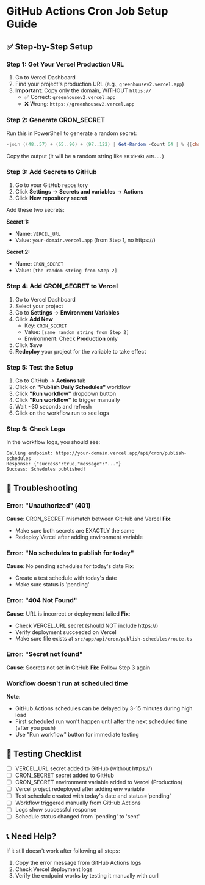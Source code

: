 # GitHub Actions Cron Job Setup Guide

## ✅ Step-by-Step Setup

### Step 1: Get Your Vercel Production URL
1. Go to Vercel Dashboard
2. Find your project's production URL (e.g., `greenhousev2.vercel.app`)
3. **Important**: Copy only the domain, WITHOUT `https://`
   - ✅ Correct: `greenhousev2.vercel.app`
   - ❌ Wrong: `https://greenhousev2.vercel.app`

### Step 2: Generate CRON_SECRET
Run this in PowerShell to generate a random secret:
```powershell
-join ((48..57) + (65..90) + (97..122) | Get-Random -Count 64 | % {[char]$_})
```
Copy the output (it will be a random string like `aB3dF9kL2mN...`)

### Step 3: Add Secrets to GitHub
1. Go to your GitHub repository
2. Click **Settings** → **Secrets and variables** → **Actions**
3. Click **New repository secret**

Add these two secrets:

**Secret 1:**
- Name: `VERCEL_URL`
- Value: `your-domain.vercel.app` (from Step 1, no https://)

**Secret 2:**
- Name: `CRON_SECRET`
- Value: `[the random string from Step 2]`

### Step 4: Add CRON_SECRET to Vercel
1. Go to Vercel Dashboard
2. Select your project
3. Go to **Settings** → **Environment Variables**
4. Click **Add New**
   - Key: `CRON_SECRET`
   - Value: `[same random string from Step 2]`
   - Environment: Check **Production** only
5. Click **Save**
6. **Redeploy** your project for the variable to take effect

### Step 5: Test the Setup
1. Go to GitHub → **Actions** tab
2. Click on **"Publish Daily Schedules"** workflow
3. Click **"Run workflow"** dropdown button
4. Click **"Run workflow"** to trigger manually
5. Wait ~30 seconds and refresh
6. Click on the workflow run to see logs

### Step 6: Check Logs
In the workflow logs, you should see:
```
Calling endpoint: https://your-domain.vercel.app/api/cron/publish-schedules
Response: {"success":true,"message":"..."}
Success: Schedules published!
```

## 🐛 Troubleshooting

### Error: "Unauthorized" (401)
**Cause**: CRON_SECRET mismatch between GitHub and Vercel
**Fix**: 
- Make sure both secrets are EXACTLY the same
- Redeploy Vercel after adding environment variable

### Error: "No schedules to publish for today"
**Cause**: No pending schedules for today's date
**Fix**: 
- Create a test schedule with today's date
- Make sure status is 'pending'

### Error: "404 Not Found"
**Cause**: URL is incorrect or deployment failed
**Fix**:
- Check VERCEL_URL secret (should NOT include https://)
- Verify deployment succeeded on Vercel
- Make sure file exists at `src/app/api/cron/publish-schedules/route.ts`

### Error: "Secret not found"
**Cause**: Secrets not set in GitHub
**Fix**: Follow Step 3 again

### Workflow doesn't run at scheduled time
**Note**: 
- GitHub Actions schedules can be delayed by 3-15 minutes during high load
- First scheduled run won't happen until after the next scheduled time (after you push)
- Use "Run workflow" button for immediate testing

## 🧪 Testing Checklist

- [ ] VERCEL_URL secret added to GitHub (without https://)
- [ ] CRON_SECRET secret added to GitHub
- [ ] CRON_SECRET environment variable added to Vercel (Production)
- [ ] Vercel project redeployed after adding env variable
- [ ] Test schedule created with today's date and status='pending'
- [ ] Workflow triggered manually from GitHub Actions
- [ ] Logs show successful response
- [ ] Schedule status changed from 'pending' to 'sent'

## 📞 Need Help?

If it still doesn't work after following all steps:
1. Copy the error message from GitHub Actions logs
2. Check Vercel deployment logs
3. Verify the endpoint works by testing it manually with curl

